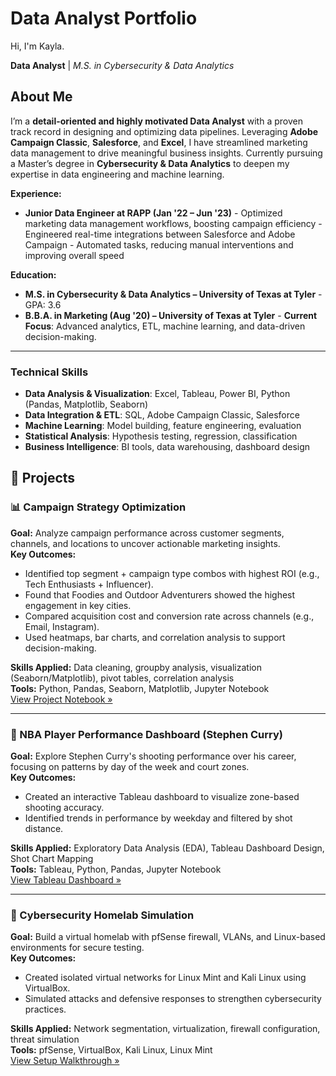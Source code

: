 # Data Analyst Portfolio

Hi, I'm Kayla.

**Data Analyst** | *M.S. in Cybersecurity & Data Analytics*

##  About Me
I’m a **detail-oriented and highly motivated Data Analyst** with a proven track record in designing and optimizing data pipelines. Leveraging **Adobe Campaign Classic**, **Salesforce**, and **Excel**, I have streamlined marketing data management to drive meaningful business insights. Currently pursuing a Master’s degree in **Cybersecurity & Data Analytics** to deepen my expertise in data engineering and machine learning.

**Experience:** 
- **Junior Data Engineer at RAPP (Jan '22 – Jun '23)** - Optimized marketing data management workflows, boosting campaign efficiency - Engineered real-time integrations between Salesforce and Adobe Campaign - Automated tasks, reducing manual interventions and improving overall speed

**Education:**
 - **M.S. in Cybersecurity & Data Analytics – University of Texas at Tyler**   - GPA: 3.6 
 - **B.B.A. in Marketing (Aug '20) – University of Texas at Tyler** - **Current Focus**: Advanced analytics, ETL, machine learning, and data-driven decision-making. 
---
### Technical Skills
 - **Data Analysis & Visualization**: Excel, Tableau, Power BI, Python (Pandas, Matplotlib, Seaborn)
 -   **Data Integration & ETL**: SQL, Adobe Campaign Classic, Salesforce   
 - **Machine Learning**: Model building, feature engineering, evaluation
 - **Statistical Analysis**: Hypothesis testing, regression, classification
 - **Business Intelligence**: BI tools, data warehousing, dashboard design

## 📁 Projects

### 📊 Campaign Strategy Optimization
**Goal:** Analyze campaign performance across customer segments, channels, and locations to uncover actionable marketing insights.  
**Key Outcomes:**
- Identified top segment + campaign type combos with highest ROI (e.g., Tech Enthusiasts + Influencer).
- Found that Foodies and Outdoor Adventurers showed the highest engagement in key cities.
- Compared acquisition cost and conversion rate across channels (e.g., Email, Instagram).
- Used heatmaps, bar charts, and correlation analysis to support decision-making.

**Skills Applied:** Data cleaning, groupby analysis, visualization (Seaborn/Matplotlib), pivot tables, correlation analysis  
**Tools:** Python, Pandas, Seaborn, Matplotlib, Jupyter Notebook  
[View Project Notebook »](Marketing-Campaign-Analysis)

---

### 🏀 NBA Player Performance Dashboard (Stephen Curry)
**Goal:** Explore Stephen Curry's shooting performance over his career, focusing on patterns by day of the week and court zones.  
**Key Outcomes:**
- Created an interactive Tableau dashboard to visualize zone-based shooting accuracy.
- Identified trends in performance by weekday and filtered by shot distance.

**Skills Applied:** Exploratory Data Analysis (EDA), Tableau Dashboard Design, Shot Chart Mapping  
**Tools:** Tableau, Python, Pandas, Jupyter Notebook  
[View Tableau Dashboard »](steph-curry-shot-dashboard)

---

### 🔐 Cybersecurity Homelab Simulation
**Goal:** Build a virtual homelab with pfSense firewall, VLANs, and Linux-based environments for secure testing.  
**Key Outcomes:**
- Created isolated virtual networks for Linux Mint and Kali Linux using VirtualBox.
- Simulated attacks and defensive responses to strengthen cybersecurity practices.

**Skills Applied:** Network segmentation, virtualization, firewall configuration, threat simulation  
**Tools:** pfSense, VirtualBox, Kali Linux, Linux Mint  
[View Setup Walkthrough »](your-link-here)

